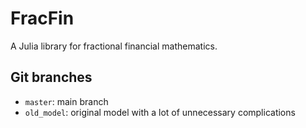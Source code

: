 # FracFin

A Julia library for fractional financial mathematics.

## Git branches
- `master`: main branch
- `old_model`: original model with a lot of unnecessary complications

